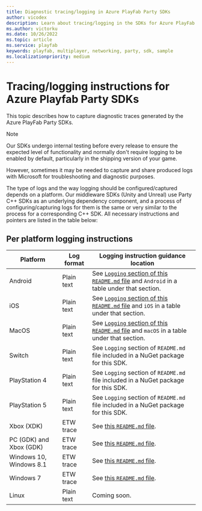 ```yaml
---
title: Diagnostic tracing/logging in Azure PlayFab Party SDKs
author: vicodex
description: Learn about tracing/logging in the SDKs for Azure PlayFab Party.
ms.author: victorku
ms.date: 10/26/2022
ms.topic: article
ms.service: playfab
keywords: playfab, multiplayer, networking, party, sdk, sample
ms.localizationpriority: medium
---
```


# Tracing/logging instructions for Azure Playfab Party SDKs

This topic describes how to capture diagnostic traces generated by the Azure PlayFab Party SDKs.

> [!NOTE]
> Our SDKs undergo internal testing before every release to ensure the expected level of functionality and normally don't require logging to be enabled by default, particularly in the shipping version of your game.
>
> However, sometimes it may be needed to capture and share produced logs with Microsoft for troubleshooting and diagnostic purposes.

The type of logs and the way logging should be configured/captured depends on a platform. Our middleware SDKs (Unity and Unreal) use Party C++ SDKs as an underlying dependency component, and a process of configuring/capturing logs for them is the same or very similar to the process for a corresponding C++ SDK. All necessary instructions and pointers are listed in the table below:

## Per platform logging instructions

| Platform | Log format | Logging instruction guidance location |
|------------|------------|------------|
| Android | Plain text | See [`Logging` section of this `README.md` file](https://github.com/PlayFab/PlayFabPartyUnity#logging) and `Android` in a table under that section. |
| iOS | Plain text | See [`Logging` section of this `README.md` file](https://github.com/PlayFab/PlayFabPartyUnity#logging) and `iOS` in a table under that section. |
| MacOS | Plain text | See [`Logging` section of this `README.md` file](https://github.com/PlayFab/PlayFabPartyUnity#logging) and `macOS` in a table under that section. |
| Switch | Plain text | See `Logging` section of `README.md` file included in a NuGet package for this SDK. |
| PlayStation 4 | Plain text | See `Logging` section of `README.md` file included in a NuGet package for this SDK. |
| PlayStation 5 | Plain text | See `Logging` section of `README.md` file included in a NuGet package for this SDK. |
| Xbox (XDK) | ETW trace | See [this `README.md` file](https://github.com/PlayFab/PlayFabParty/blob/master/TraceScripts/README.md). |
| PC (GDK) and Xbox (GDK) | ETW trace | See [this `README.md` file](https://github.com/PlayFab/PlayFabParty/blob/master/TraceScripts/README.md). |
| Windows 10, Windows 8.1 | ETW trace | See [this `README.md` file](https://github.com/PlayFab/PlayFabParty/blob/master/TraceScripts/README.md). |
| Windows 7 | ETW trace | See [this `README.md` file](https://github.com/PlayFab/PlayFabParty/blob/master/TraceScripts/README.md). |
| Linux | Plain text | Coming soon. |